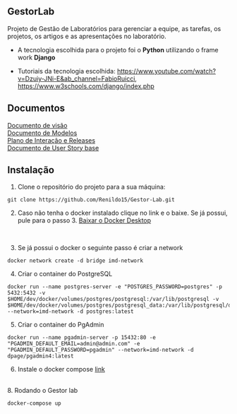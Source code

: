 ## GestorLab

Projeto de Gestão de Laboratórios para gerenciar a equipe, as tarefas, os projetos, os artigos
e as apresentações no laboratório.

* A tecnologia escolhida para o projeto foi o **Python** utilizando o frame work **Django**

* Tutoriais da tecnologia escolhida: https://www.youtube.com/watch?v=Dzuiy-JNi-E&ab_channel=FabioRuicci, https://www.w3schools.com/django/index.php

## Documentos

[Documento de visão](https://github.com/Renildo15/Gestor-Lab/blob/main/docs/doc-visao.md)<br/>
[Documento de Modelos](https://github.com/Renildo15/Gestor-Lab/blob/main/docs/doc-modelo.md)<br/>
[Plano de Interação e Releases](https://github.com/Renildo15/Gestor-Lab/blob/main/docs/doc-interacao.md)<br/>
[Documento de User Story base](https://github.com/Renildo15/Gestor-Lab/blob/main/docs/doc-userStory.md)<br/>


## Instalação

1. Clone o repositório do projeto para a sua máquina:
```console
git clone https://github.com/Renildo15/Gestor-Lab.git
```

2. Caso não tenha o docker instalado clique no link e o baixe. Se já possui, pule para o passo 3. [Baixar o Docker Desktop](https://docs.docker.com/desktop/windows/install/)
<br>

3. Se já possui o docker o seguinte passo é criar a network
```console
docker network create -d bridge imd-network
```

4. Criar o container do PostgreSQL 
```console
docker run --name postgres-server -e "POSTGRES_PASSWORD=postgres" -p 5432:5432 -v $HOME/dev/docker/volumes/postgres/postgresql:/var/lib/postgresql -v $HOME/dev/docker/volumes/postgres/postgresql_data:/var/lib/postgresql/data --network=imd-network -d postgres:latest
```

5. Criar o container do PgAdmin
```console
docker run --name pgadmin-server -p 15432:80 -e "PGADMIN_DEFAULT_EMAIL=admin@admin.com" -e "PGADMIN_DEFAULT_PASSWORD=pgadmin" --network=imd-network -d dpage/pgadmin4:latest
```
6. Instale o docker compose [link](https://docs.docker.com/compose/install/)
<br>
8. Rodando o Gestor lab

```console
docker-compose up

```
